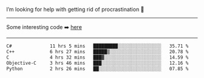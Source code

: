 I’m looking for help with getting rid of procrastination 🤔

-----

Some interesting code :arrow_right: [here](https://github.com/zhen8838/playground)

-----

<!--START_SECTION:waka-->

```txt
C#              11 hrs 5 mins   █████████░░░░░░░░░░░░░░░░   35.71 %
C++             6 hrs 27 mins   █████▒░░░░░░░░░░░░░░░░░░░   20.78 %
C               4 hrs 32 mins   ███▓░░░░░░░░░░░░░░░░░░░░░   14.59 %
Objective-C     3 hrs 46 mins   ███░░░░░░░░░░░░░░░░░░░░░░   12.16 %
Python          2 hrs 26 mins   ██░░░░░░░░░░░░░░░░░░░░░░░   07.85 %
```

<!--END_SECTION:waka-->

<!--
**zhen8838/zhen8838** is a ✨ _special_ ✨ repository because its `README.md` (this file) appears on your GitHub profile.

Here are some ideas to get you started:

- 🔭 I’m currently working on ...
- 🌱 I’m currently learning ...
- 👯 I’m looking to collaborate on ...
 ...
- 💬 Ask me about ...
- 📫 How to reach me: ...
- 😄 Pronouns: ...
- ⚡ Fun fact: ...
-->
